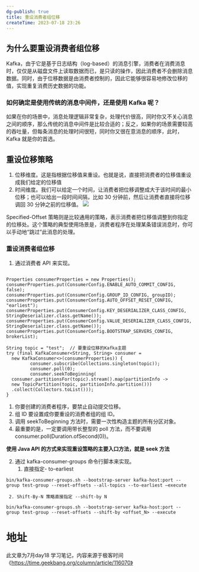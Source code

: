```yaml
---
dg-publish: true
title: 重设消费者组位移
createTime: 2023-07-18 23:26  
---
```


## 为什么要重设消费者组位移

Kafka，由于它是基于日志结构（log-based）的消息引擎，消费者在消费消息时，仅仅是从磁盘文件上读取数据而已，是只读的操作，因此消费者不会删除消息数据。同时，由于位移数据是由消费者控制的，因此它能够很容易地修改位移的值，实现重复消费历史数据的功能。

### 如何确定是使用传统的消息中间件，还是使用 Kafka 呢？

如果在你的场景中，消息处理逻辑非常复杂，处理代价很高，同时你又不关心消息之间的顺序，那么传统的消息中间件是比较合适的；反之，如果你的场景需要较高的吞吐量，但每条消息的处理时间很短，同时你又很在意消息的顺序，此时，Kafka 就是你的首选。

## 重设位移策略

1. 位移维度。这是指根据位移值来重设。也就是说，直接把消费者的位移值重设成我们给定的位移值
2. 时间维度。我们可以给定一个时间，让消费者把位移调整成大于该时间的最小位移；也可以给出一段时间间隔，比如 30 分钟前，然后让消费者直接将位移调回 30 分钟之前的位移值。
![](https://static001.geekbang.org/resource/image/ac/6a/ac093597e8dbef3b1f832f24c125fc6a.jpg?wh=3853*1962)


Specified-Offset 策略则是比较通用的策略，表示消费者把位移值调整到你指定的位移处。这个策略的典型使用场景是，消费者程序在处理某条错误消息时，你可以手动地“跳过”此消息的处理。

### 重设消费者组位移

1. 通过消费者 API 来实现。
```

Properties consumerProperties = new Properties();
consumerProperties.put(ConsumerConfig.ENABLE_AUTO_COMMIT_CONFIG, false);
consumerProperties.put(ConsumerConfig.GROUP_ID_CONFIG, groupID);
consumerProperties.put(ConsumerConfig.AUTO_OFFSET_RESET_CONFIG, "earliest");
consumerProperties.put(ConsumerConfig.KEY_DESERIALIZER_CLASS_CONFIG, StringDeserializer.class.getName());
consumerProperties.put(ConsumerConfig.VALUE_DESERIALIZER_CLASS_CONFIG, StringDeserializer.class.getName());
consumerProperties.put(ConsumerConfig.BOOTSTRAP_SERVERS_CONFIG, brokerList);

String topic = "test";  // 要重设位移的Kafka主题 
try (final KafkaConsumer<String, String> consumer = 
  new KafkaConsumer<>(consumerProperties)) {
         consumer.subscribe(Collections.singleton(topic));
         consumer.poll(0);
         consumer.seekToBeginning(
  consumer.partitionsFor(topic).stream().map(partitionInfo ->          
  new TopicPartition(topic, partitionInfo.partition()))
  .collect(Collectors.toList()));
} 
```
1. 你要创建的消费者程序，要禁止自动提交位移。
2. 组 ID 要设置成你要重设的消费者组的组 ID。
3. 调用 seekToBeginning 方法时，需要一次性构造主题的所有分区对象。
4. 最重要的是，一定要调用带长整型的 poll 方法，而不要调用 consumer.poll(Duration.ofSecond(0))。

**使用 Java API 的方式来实现重设策略的主要入口方法，就是 seek 方法**

2. 通过 kafka-consumer-groups 命令行脚本来实现。
	1. 直接指定- to-earliest
```shell
bin/kafka-consumer-groups.sh --bootstrap-server kafka-host:port --group test-group --reset-offsets --all-topics --to-earliest –execute
```

     2. Shift-By-N 策略直接指定 --shift-by N
```shell
bin/kafka-consumer-groups.sh --bootstrap-server kafka-host:port --group test-group --reset-offsets --shift-by <offset_N> --execute
```


# 地址

此文章为7月day18 学习笔记，内容来源于极客时间《https://time.geekbang.org/column/article/116070》